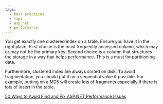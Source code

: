 ```yaml
---
tags:
  - best practices
  - tips
  - asp.net
  - performance
---
```


You get exactly one clustered index on a table. Ensure you have it in the right place. First choice is the most frequently accessed column, which may or may not be the primary key. Second choice is a column that structures the storage in a way that helps performance. This is a must for partitioning data.

Furthermore, clustered index are always sorted on disk. To avoid fragmentation, you should put it on a sequential value if possible. For example, putting on a MD5 will create lots of fragments especially if there is lots of insert in the table.

[50 Ways to Avoid Find and Fix ASP.NET Performance Issues](https://www.red-gate.com/library/50-ways-to-avoid-find-and-fix-asp-net-performance-issues)
